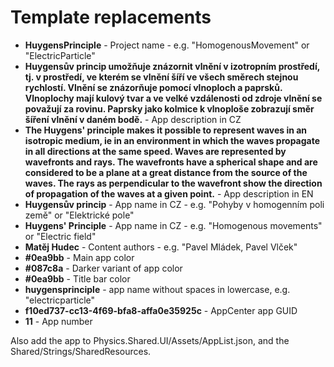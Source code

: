 ﻿# Template replacements

- **HuygensPrinciple** - Project name - e.g. "HomogenousMovement" or "ElectricParticle"
- **Huygensův princip umožňuje znázornit vlnění v izotropním prostředí, tj. v prostředí, ve kterém se vlnění šíří ve všech směrech stejnou rychlostí. Vlnění se znázorňuje pomocí vlnoploch a paprsků. Vlnoplochy mají kulový tvar a ve velké vzdálenosti od zdroje vlnění se považují za rovinu. Paprsky jako kolmice k vlnoploše zobrazují směr šíření vlnění v daném bodě.** - App description in CZ
- **The Huygens' principle makes it possible to represent waves in an isotropic medium, ie in an environment in which the waves propagate in all directions at the same speed. Waves are represented by wavefronts and rays. The wavefronts have a spherical shape and are considered to be a plane at a great distance from the source of the waves. The rays as perpendicular to the wavefront show the direction of propagation of the waves at a given point.** - App description in EN
- **Huygensův princip** - App name in CZ - e.g. "Pohyby v homogenním poli země" or "Elektrické pole"
- **Huygens' Principle** - App name in CZ - e.g. "Homogenous movements" or "Electric field"
- **Matěj Hudec** - Content authors - e.g. "Pavel Mládek, Pavel Vlček"
- **#0ea9bb** - Main app color
- **#087c8a** - Darker variant of app color
- **#0ea9bb** - Title bar color
- **huygensprinciple** - app name without spaces in lowercase, e.g. "electricparticle"
- **f10ed737-cc13-4f69-bfa8-affa0e35925c** - AppCenter app GUID
- **11** - App number


Also add the app to Physics.Shared.UI/Assets/AppList.json, and the Shared/Strings/SharedResources.
